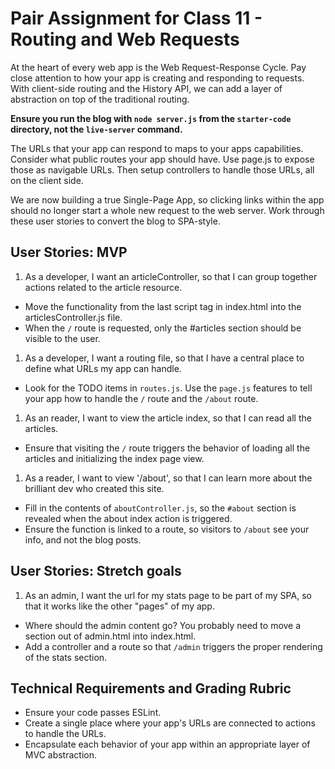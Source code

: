 # Pair Assignment for Class 11 - Routing and Web Requests

At the heart of every web app is the Web Request-Response Cycle. Pay close attention to how your app is creating and responding to requests. With client-side routing and the History API, we can add a layer of abstraction on top of the traditional routing.

**Ensure you run the blog with `node server.js` from the `starter-code` directory, not the `live-server` command.**

The URLs that your app can respond to maps to your apps capabilities. Consider what public routes your app should have. Use page.js to expose those as navigable URLs. Then setup controllers to handle those URLs, all on the client side.

We are now building a true Single-Page App, so clicking links within the app should no longer start a whole new request to the web server. Work through these user stories to convert the blog to SPA-style.

## User Stories: MVP
 1. As a developer, I want an articleController, so that I can group together actions related to the article resource.
  - Move the functionality from the last script tag in index.html into the articlesController.js file.
  - When the `/` route is requested, only the #articles section should be visible to the user.
 1. As a developer, I want a routing file, so that I have a central place to define what URLs my app can handle.
  - Look for the TODO items in `routes.js`. Use the `page.js` features to tell your app how to handle the `/` route and the `/about` route.
 1. As an reader, I want to view the article index, so that I can read all the articles.
  - Ensure that visiting the `/` route triggers the behavior of loading all the articles and initializing the index page view.
 1. As a reader, I want to view '/about', so that I can learn more about the brilliant dev who created this site.
  - Fill in the contents of `aboutController.js`, so the `#about` section is revealed when the about index action is triggered.
  - Ensure the function is linked to a route, so visitors to `/about` see your info, and not the blog posts.

## User Stories: Stretch goals
 1. As an admin, I want the url for my stats page to be part of my SPA, so that it works like the other "pages" of my app.
  - Where should the admin content go? You probably need to move a section out of admin.html into index.html.
  - Add a controller and a route so that `/admin` triggers the proper rendering of the stats section.


## Technical Requirements and Grading Rubric
 - Ensure your code passes ESLint.
 - Create a single place where your app's URLs are connected to actions to handle the URLs.
 - Encapsulate each behavior of your app within an appropriate layer of MVC abstraction.
